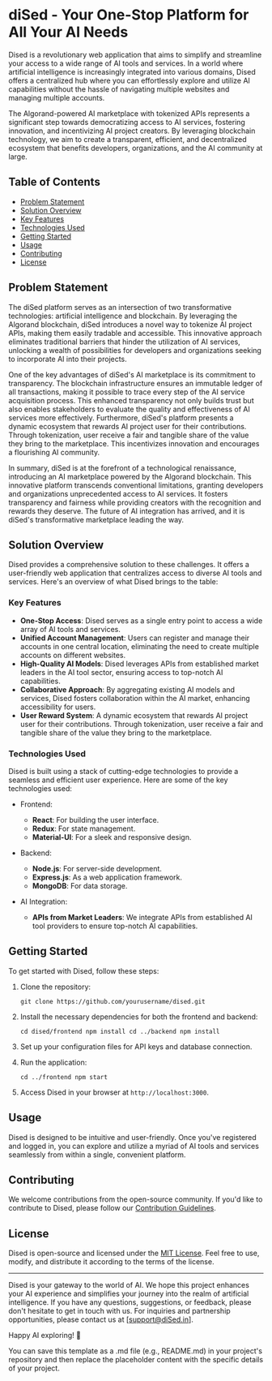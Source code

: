 # diSed - Your One-Stop Platform for All Your AI Needs

Dised is a revolutionary web application that aims to simplify and streamline your access to a wide range of AI tools and services. In a world where artificial intelligence is increasingly integrated into various domains, Dised offers a centralized hub where you can effortlessly explore and utilize AI capabilities without the hassle of navigating multiple websites and managing multiple accounts.

The Algorand-powered AI marketplace with tokenized APIs represents a significant step towards democratizing access to AI services, fostering innovation, and incentivizing AI project creators. By leveraging blockchain technology, we aim to create a transparent, efficient, and decentralized ecosystem that benefits developers, organizations, and the AI community at large.

## Table of Contents
- [Problem Statement](#problem-statement)
- [Solution Overview](#solution-overview)
- [Key Features](#key-features)
- [Technologies Used](#technologies-used)
- [Getting Started](#getting-started)
- [Usage](#usage)
- [Contributing](#contributing)
- [License](#license)

## Problem Statement

The diSed platform serves as an intersection of two transformative technologies: artificial intelligence and blockchain. By leveraging the Algorand blockchain, diSed introduces a novel way to tokenize AI project APIs, making them easily tradable and accessible. This innovative approach eliminates traditional barriers that hinder the utilization of AI services, unlocking a wealth of possibilities for developers and organizations seeking to incorporate AI into their projects.

One of the key advantages of diSed's AI marketplace is its commitment to transparency. The blockchain infrastructure ensures an immutable ledger of all transactions, making it possible to trace every step of the AI service acquisition process. This enhanced transparency not only builds trust but also enables stakeholders to evaluate the quality and effectiveness of AI services more effectively.
Furthermore, diSed's platform presents a dynamic ecosystem that rewards AI project user for their contributions. Through tokenization, user receive a fair and tangible share of the value they bring to the marketplace. This incentivizes innovation and encourages a flourishing AI community.

In summary, diSed is at the forefront of a technological renaissance, introducing an AI marketplace powered by the Algorand blockchain. This innovative platform transcends conventional limitations, granting developers and organizations unprecedented access to AI services. It fosters transparency and fairness while providing creators with the recognition and rewards they deserve. The future of AI integration has arrived, and it is diSed's transformative marketplace leading the way.

## Solution Overview

Dised provides a comprehensive solution to these challenges. It offers a user-friendly web application that centralizes access to diverse AI tools and services. Here's an overview of what Dised brings to the table:

### Key Features

- **One-Stop Access**: Dised serves as a single entry point to access a wide array of AI tools and services.
- **Unified Account Management**: Users can register and manage their accounts in one central location, eliminating the need to create multiple accounts on different websites.
- **High-Quality AI Models**: Dised leverages APIs from established market leaders in the AI tool sector, ensuring access to top-notch AI capabilities.
- **Collaborative Approach**: By aggregating existing AI models and services, Dised fosters collaboration within the AI market, enhancing accessibility for users.
- **User Reward System**: A dynamic ecosystem that rewards AI project user for their contributions. Through tokenization, user receive a fair and tangible share of the value they bring to the marketplace.

### Technologies Used

Dised is built using a stack of cutting-edge technologies to provide a seamless and efficient user experience. Here are some of the key technologies used:

- Frontend:
  - **React**: For building the user interface.
  - **Redux**: For state management.
  - **Material-UI**: For a sleek and responsive design.

- Backend:
  - **Node.js**: For server-side development.
  - **Express.js**: As a web application framework.
  - **MongoDB**: For data storage.

- AI Integration:
  - **APIs from Market Leaders**: We integrate APIs from established AI tool providers to ensure top-notch AI capabilities.

## Getting Started

To get started with Dised, follow these steps:

1. Clone the repository:

   
   `git clone https://github.com/yourusername/dised.git`
   

2. Install the necessary dependencies for both the frontend and backend:

   
   `cd dised/frontend
   npm install
   cd ../backend
   npm install`
   
3. Set up your configuration files for API keys and database connection.

4. Run the application:

   
   `cd ../frontend
   npm start`
   

5. Access Dised in your browser at `http://localhost:3000`.

## Usage

Dised is designed to be intuitive and user-friendly. Once you've registered and logged in, you can explore and utilize a myriad of AI tools and services seamlessly from within a single, convenient platform.

## Contributing

We welcome contributions from the open-source community. If you'd like to contribute to Dised, please follow our [Contribution Guidelines](CONTRIBUTING.md).

## License

Dised is open-source and licensed under the [MIT License](LICENSE). Feel free to use, modify, and distribute it according to the terms of the license.

---

Dised is your gateway to the world of AI. We hope this project enhances your AI experience and simplifies your journey into the realm of artificial intelligence. If you have any questions, suggestions, or feedback, please don't hesitate to get in touch with us. For inquiries and partnership opportunities, please contact us at [support@diSed.in].

Happy AI exploring! 🚀


You can save this template as a .md file (e.g., README.md) in your project's repository and then replace the placeholder content with the specific details of your project.

<!--

**Here are some ideas to get you started:**

🙋‍♀️ A short introduction - what is your organization all about?
🌈 Contribution guidelines - how can the community get involved?
👩‍💻 Useful resources - where can the community find your docs? Is there anything else the community should know?
🍿 Fun facts - what does your team eat for breakfast?
🧙 Remember, you can do mighty things with the power of [Markdown](https://docs.github.com/github/writing-on-github/getting-started-with-writing-and-formatting-on-github/basic-writing-and-formatting-syntax)
-->
